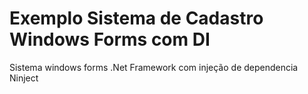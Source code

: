 # Exemplo Sistema de Cadastro Windows Forms com DI

 Sistema windows forms .Net Framework com injeção de dependencia Ninject
